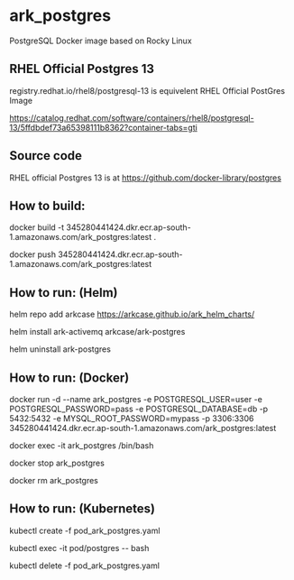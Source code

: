 # ark_postgres
PostgreSQL Docker image based on Rocky Linux

## RHEL Official Postgres 13

registry.redhat.io/rhel8/postgresql-13  is equivelent RHEL Official PostGres Image

https://catalog.redhat.com/software/containers/rhel8/postgresql-13/5ffdbdef73a65398111b8362?container-tabs=gti


## Source code
RHEL official Postgres 13 is at https://github.com/docker-library/postgres

## How to build:

docker build -t 345280441424.dkr.ecr.ap-south-1.amazonaws.com/ark_postgres:latest .

docker push 345280441424.dkr.ecr.ap-south-1.amazonaws.com/ark_postgres:latest

## How to run: (Helm)

helm repo add arkcase https://arkcase.github.io/ark_helm_charts/

helm install ark-activemq arkcase/ark-postgres

helm uninstall ark-postgres

## How to run: (Docker)

docker run -d --name ark_postgres -e POSTGRESQL_USER=user -e POSTGRESQL_PASSWORD=pass -e POSTGRESQL_DATABASE=db -p 5432:5432  -e MYSQL_ROOT_PASSWORD=mypass -p 3306:3306 345280441424.dkr.ecr.ap-south-1.amazonaws.com/ark_postgres:latest

docker exec -it ark_postgres /bin/bash

docker stop ark_postgres

docker rm ark_postgres

## How to run: (Kubernetes)

kubectl create -f pod_ark_postgres.yaml

kubectl exec -it pod/postgres -- bash

kubectl delete -f pod_ark_postgres.yaml
